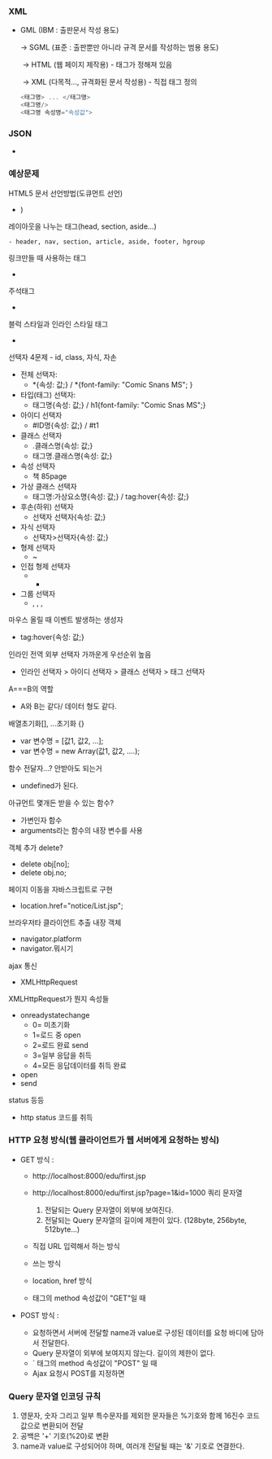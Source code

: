 ### XML

- GML (IBM : 출판문서 작성 용도)

  -> SGML (표준 : 출판뿐만 아니라 규격 문서를 작성하는 범용 용도)

  ​	-> HTML (웹 페이지 제작용) - 태그가 정해져 있음

  ​	-> XML (다목적..., 규격화된 문서 작성용) - 직접 태그 정의

  ``` javascript
  <태그명> ... </태그명>
  <태그명/>
  <태그명 속성명="속성값">
  ```

### JSON

- 



### 예상문제

HTML5 문서 선언방법(도큐먼트 선언)

- )<!DOCTYPE html>

레이아웃을 나누는 태그(head, section, aside...)

	- header, nav, section, article, aside, footer, hgroup

링크만들 때 사용하는 태그

- <!-- <a href="url.com" target = " top"> 텍스트나 이미지</a> -->

주석태그

- <!-- asdf --!>

블럭 스타일과 인라인 스타일 태그

- <style type = "text/css"></style>

선택자 4문제 - id, class, 자식, 자손

- 전체 선택자: 
  - *{속성: 값;}	/   *{font-family: "Comic Snans MS"; }
- 타입(태그) 선택자: 
  - 태그명{속성: 값;}    /    h1{font-family: "Comic Snas MS";}
- 아이디 선택자
  - #ID명{속성: 값;}  /  #t1
- 클래스 선택자
  - .클래스명{속성: 값;}
  - 태그명.클래스명{속성: 값;}
- 속성 선택자 
  - 책 85page
- 가상 클래스 선택자
  - 태그명:가상요소명{속성:  값;}  /  tag:hover{속성: 값;}
- 후손(하위) 선택자
  - 선택자 선택자{속성: 값;}
- 자식 선택자
  - 선택자>선택자{속성: 값;}
- 형제 선택자
  - ~
- 인접 형제 선택자
  - +
- 그룹 선택자
  - , , , 



마우스 올릴 때 이벤트 발생하는 생성자

- tag:hover{속성: 값;}



인라인 전역 외부 선택자 가까운게 우선순위 높음

- 인라인 선택자 > 아이디 선택자 >  클래스 선택자 > 태그 선택자

A===B의 역할

- A와 B는 같다/ 데이터 형도 같다.

배열초기화[], ...초기화 {}

- var 변수명 = [값1, 값2, ...];
- var 변수명 = new Array(값1, 값2, ....);

함수 전달자...? 안받아도 되는거

- undefined가 된다.

아규먼트 몇개든 받을 수 있는 함수?

- 가변인자 함수
- arguments라는 함수의 내장 변수를 사용

객체 추가 delete?

- delete obj[no];
- delete obj.no;

페이지 이동을 자바스크립트로 구현

-   location.href="notice/List.jsp";

브라우저타 클라이언트 추출 내장 객체

- navigator.platform
- navigator.뭐시기

ajax 통신

- XMLHttpRequest

XMLHttpRequest가 뭔지 속성들

- onreadystatechange
  - 0= 미초기화
  - 1=로드 중 open
  - 2=로드 완료 send
  - 3=일부 응답을 취득
  - 4=모든 응답데이터를 취득 완료
- open
- send

status 등등

- http status 코드를 취득



### HTTP 요청 방식(웹 클라이언트가 웹 서버에게 요청하는 방식)

- GET 방식 :  

  - http://localhost:8000/edu/first.jsp

  - http://localhost:8000/edu/first.jsp?page=1&id=1000  쿼리 문자열

    1. 전달되는 Query 문자열이 외부에 보여진다.
    2. 전달되는 Query 문자열의 길이에 제한이 있다. (128byte, 256byte, 512byte...)

  - 직접  URL 입력해서 하는 방식

  - <A> 쓰는 방식

  - location, href 방식

  - <FORM> 태그의 method 속성값이 "GET"일 때

- POST 방식 : 

  - 요청하면서 서버에 전달할 name과 value로 구성된 데이터를 요청 바디에 담아서 전달한다.
  - Query 문자열이 외부에 보여지지 않는다. 길이의 제한이 없다.
  - `<FORM>  태그의 method 속성값이 "POST" 일 때 
  - Ajax 요청시 POST를 지정하면



### Query 문자열 인코딩 규칙

1. 영문자, 숫자 그리고 일부 특수문자를 제외한 문자들은 %기호와 함께 16진수 코드값으로 변환되어 전달
2. 공백은 '+' 기호(%20)로 변환
3. name과 value로 구성되어야 하며, 여러개 전달될 때는 '&' 기호로 연결한다.